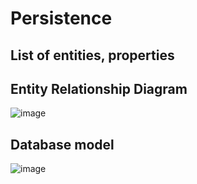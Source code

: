 # Persistence
## List of entities, properties

## Entity Relationship Diagram
![image](https://user-images.githubusercontent.com/85243027/142668684-14bf1be0-014f-4db8-973d-bce06703392b.png)
## Database model
![image](https://user-images.githubusercontent.com/85243027/142669458-bcd251e0-1237-4712-bd2b-90cf1f37e0a3.png)


